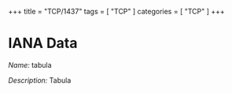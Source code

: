 +++
title = "TCP/1437"
tags = [ "TCP" ]
categories = [ "TCP" ]
+++

# IANA Data

_Name:_ tabula

_Description:_ Tabula

